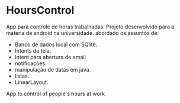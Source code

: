 # HoursControl

App para controle de horas trabalhadas.
Projeto desenvolvido para a materia de android na universidade.
abordado os assuntos de:
  
  - Banco de dados local com SQlite.
  - Intents de tela. 
  - Intent para abertura de email
  - notificações.
  - manipulação de datas em java.
  - listas.
  - LinearLayout.

App to control of people's hours at work



